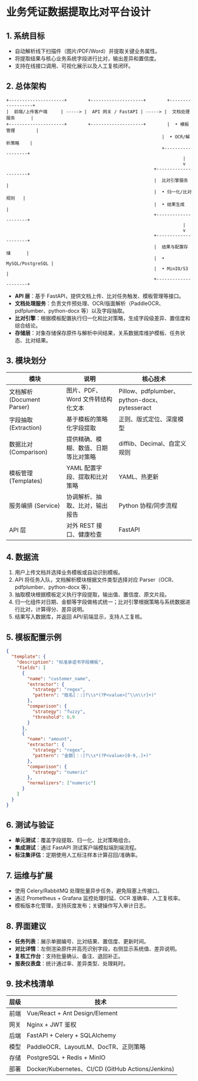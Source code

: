 # 业务凭证数据提取比对平台设计

## 1. 系统目标
- 自动解析线下扫描件（图片/PDF/Word）并提取关键业务属性。
- 将提取结果与核心业务系统字段进行比对，输出差异和置信度。
- 支持在线接口调用、可视化展示以及人工复核闭环。

## 2. 总体架构
```
+---------------------+        +--------------------+        +------------------+
|  前端/上传客户端     | -----> |  API 网关 / FastAPI | -----> |  文档处理服务      |
+---------------------+        +--------------------+        |  • 模板管理        |
                                                           |  • OCR/解析策略    |
                                                           +------------------+
                                                                   |
                                                                   v
                                                        +---------------------+
                                                        |  比对引擎服务        |
                                                        |  • 归一化/比对规则   |
                                                        |  • 结果生成          |
                                                        +---------------------+
                                                                   |
                                                                   v
                                                        +---------------------+
                                                        |  结果与配置存储      |
                                                        |  • MySQL/PostgreSQL |
                                                        |  • MinIO/S3         |
                                                        +---------------------+
```

- **API 层**：基于 FastAPI，提供文档上传、比对任务触发、模板管理等接口。
- **文档处理服务**：负责文件预处理、OCR/版面解析（PaddleOCR、pdfplumber、python-docx 等）以及字段抽取。
- **比对引擎**：根据模板配置执行归一化和比对策略，生成字段级差异、置信度和综合结论。
- **存储层**：对象存储保存原件与解析中间结果，关系数据库维护模板、任务状态、比对结果。

## 3. 模块划分
| 模块 | 说明 | 核心技术 |
| ---- | ---- | -------- |
| 文档解析 (Document Parser) | 图片、PDF、Word 文件转结构化文本 | Pillow、pdfplumber、python-docx、pytesseract |
| 字段抽取 (Extraction) | 基于模板的策略化字段提取 | 正则、版式定位、深度模型 |
| 数据比对 (Comparison) | 提供精确、模糊、数值、日期等比对策略 | difflib、Decimal、自定义规则 |
| 模板管理 (Templates) | YAML 配置字段、提取和比对策略 | YAML、热更新 |
| 服务编排 (Service) | 协调解析、抽取、比对，输出报告 | Python 协程/同步流程 |
| API 层 | 对外 REST 接口、健康检查 | FastAPI |

## 4. 数据流
1. 用户上传文档并选择业务模板或自动识别模板。
2. API 将任务入队，文档解析模块根据文件类型选择对应 Parser（OCR、pdfplumber、python-docx 等）。
3. 抽取模块根据模板定义执行字段提取，输出值、置信度、原文片段。
4. 归一化组件对日期、金额等字段做格式统一；比对引擎根据策略与系统数据进行比对，计算得分、差异说明。
5. 结果写入数据库，并返回 API/前端显示，支持人工复核。

## 5. 模板配置示例
```json
{
  "template": {
    "description": "标准承诺书字段模板",
    "fields": [
      {
        "name": "customer_name",
        "extractor": {
          "strategy": "regex",
          "pattern": "姓名[：:]?\\s*(?P<value>[^\\n\\r]+)"
        },
        "comparison": {
          "strategy": "fuzzy",
          "threshold": 0.9
        }
      },
      {
        "name": "amount",
        "extractor": {
          "strategy": "regex",
          "pattern": "金额[：:]?\\s*(?P<value>[0-9,.]+)"
        },
        "comparison": {
          "strategy": "numeric"
        },
        "normalizers": ["numeric"]
      }
    ]
  }
}
```

## 6. 测试与验证
- **单元测试**：覆盖字段提取、归一化、比对策略组合。
- **集成测试**：通过 FastAPI 测试客户端模拟端到端流程。
- **标注集评估**：定期使用人工标注样本计算召回/准确率。

## 7. 运维与扩展
- 使用 Celery/RabbitMQ 处理批量异步任务，避免阻塞上传接口。
- 通过 Prometheus + Grafana 监控处理时延、OCR 准确率、人工复核率。
- 模板版本化管理，支持灰度发布；关键操作写入审计日志。

## 8. 界面建议
- **任务列表**：展示单据编号、比对结果、置信度、更新时间。
- **对比详情**：左侧渲染原件并高亮识别字段，右侧显示系统值、差异说明。
- **复核工作台**：支持批量确认、备注、退回补正。
- **报表仪表盘**：统计通过率、差异类型、处理耗时。

## 9. 技术栈清单
| 层级 | 技术 |
| ---- | ---- |
| 前端 | Vue/React + Ant Design/Element |
| 网关 | Nginx + JWT 鉴权 |
| 后端 | FastAPI + Celery + SQLAlchemy |
| 模型 | PaddleOCR、LayoutLM、DocTR、正则策略 |
| 存储 | PostgreSQL + Redis + MinIO |
| 部署 | Docker/Kubernetes、CI/CD (GitHub Actions/Jenkins) |

